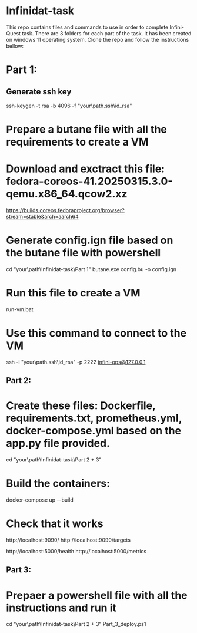# Infinidat-task

This repo contains files and commands to use in order to complete Infini-Quest task.
There are 3 folders for each part of the task.
It has been created on windows 11 operating system.
Clone the repo and follow the instructions bellow:


# Part 1:
## Generate ssh key
ssh-keygen -t rsa -b 4096 -f "your\path\.ssh\id_rsa"

# Prepare a butane file with all the requirements to create a VM

# Download and exctract this file: fedora-coreos-41.20250315.3.0-qemu.x86_64.qcow2.xz
https://builds.coreos.fedoraproject.org/browser?stream=stable&arch=aarch64

# Generate config.ign file based on the butane file with powershell
cd "your\path\Infinidat-task\Part 1"
butane.exe config.bu -o config.ign

# Run this file to create a VM
run-vm.bat

# Use this command to connect to the VM
ssh -i "your\path\.ssh\id_rsa" -p 2222 infini-ops@127.0.0.1


## Part 2:
# Create these files: Dockerfile, requirements.txt, prometheus.yml, docker-compose.yml based on the app.py file provided.
cd "your\path\Infinidat-task\Part 2 + 3\"

# Build the containers:
docker-compose up --build

# Check that it works
http://localhost:9090/
http://localhost:9090/targets

http://localhost:5000/health
http://localhost:5000/metrics


## Part 3:
# Prepaer a powershell file with all the instructions and run it
cd "your\path\Infinidat-task\Part 2 + 3\"
Part_3_deploy.ps1
